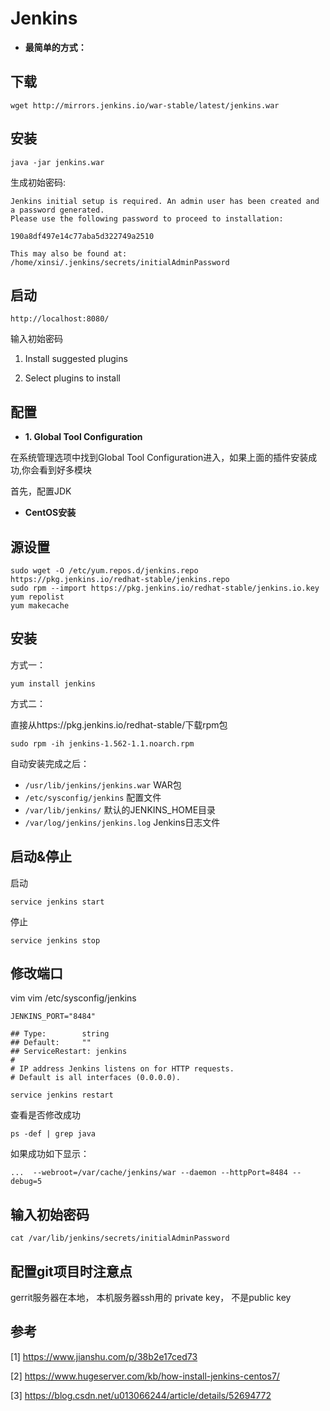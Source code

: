 # Jenkins

- **最简单的方式：**

## 下载

```
wget http://mirrors.jenkins.io/war-stable/latest/jenkins.war
```

## 安装

```
java -jar jenkins.war
```

生成初始密码:

```
Jenkins initial setup is required. An admin user has been created and a password generated.
Please use the following password to proceed to installation:

190a8df497e14c77aba5d322749a2510

This may also be found at: /home/xinsi/.jenkins/secrets/initialAdminPassword

```
## 启动

```
http://localhost:8080/
```

输入初始密码

1. Install suggested plugins

2. Select plugins to install

## 配置

- **1. Global Tool Configuration**

在系统管理选项中找到Global Tool Configuration进入，如果上面的插件安装成功,你会看到好多模块

首先，配置JDK

- **CentOS安装**

## 源设置

```
sudo wget -O /etc/yum.repos.d/jenkins.repo https://pkg.jenkins.io/redhat-stable/jenkins.repo
sudo rpm --import https://pkg.jenkins.io/redhat-stable/jenkins.io.key
yum repolist
yum makecache
```

## 安装

方式一：

```
yum install jenkins
```

方式二：

直接从https://pkg.jenkins.io/redhat-stable/下载rpm包
```
sudo rpm -ih jenkins-1.562-1.1.noarch.rpm
```

自动安装完成之后：
   - `/usr/lib/jenkins/jenkins.war` WAR包
   - `/etc/sysconfig/jenkins` 配置文件
   - `/var/lib/jenkins/` 默认的JENKINS_HOME目录
   - `/var/log/jenkins/jenkins.log` Jenkins日志文件

## 启动&停止

启动
```
service jenkins start
```

停止
```
service jenkins stop
```

## 修改端口

vim vim /etc/sysconfig/jenkins
```
JENKINS_PORT="8484"

## Type:        string
## Default:     ""
## ServiceRestart: jenkins
#
# IP address Jenkins listens on for HTTP requests.
# Default is all interfaces (0.0.0.0).
```

```
service jenkins restart
```

查看是否修改成功
```
ps -def | grep java
```

如果成功如下显示：

```
...  --webroot=/var/cache/jenkins/war --daemon --httpPort=8484 --debug=5
```

## 输入初始密码

```
cat /var/lib/jenkins/secrets/initialAdminPassword
```


## 配置git项目时注意点

gerrit服务器在本地，
本机服务器ssh用的 private key， 不是public key



## 参考

[1] https://www.jianshu.com/p/38b2e17ced73

[2] https://www.hugeserver.com/kb/how-install-jenkins-centos7/

[3] https://blog.csdn.net/u013066244/article/details/52694772